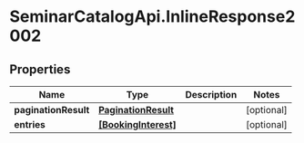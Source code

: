 # SeminarCatalogApi.InlineResponse2002

## Properties
Name | Type | Description | Notes
------------ | ------------- | ------------- | -------------
**paginationResult** | [**PaginationResult**](PaginationResult.md) |  | [optional] 
**entries** | [**[BookingInterest]**](BookingInterest.md) |  | [optional] 


